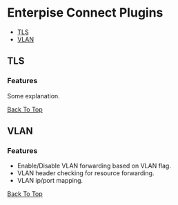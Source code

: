 <A NAME="top">
    
# Enterpise Connect Plugins
* [TLS](#tls)
* [VLAN](#vlan)

## TLS
### Features
Some explanation.

<A HREF="#top">Back To Top</A>
## VLAN
### Features
* Enable/Disable VLAN forwarding based on VLAN flag.
* VLAN header checking for resource forwarding.
* VLAN ip/port mapping.

<A HREF="#top">Back To Top</A>